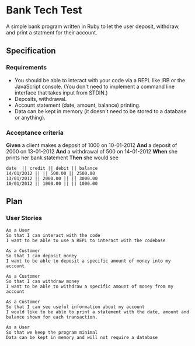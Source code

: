 # Bank Tech Test
 
A simple bank program written in Ruby to let the user deposit, withdraw, and print a statment for their account.
 
## Specification
 
### Requirements
 
- You should be able to interact with your code via a REPL like IRB or the JavaScript console. (You don't need to implement a command line interface that takes input from STDIN.)
- Deposits, withdrawal.
- Account statement (date, amount, balance) printing.
- Data can be kept in memory (it doesn't need to be stored to a database or anything).
 
### Acceptance criteria
 
**Given** a client makes a deposit of 1000 on 10-01-2012
**And** a deposit of 2000 on 13-01-2012
**And** a withdrawal of 500 on 14-01-2012
**When** she prints her bank statement
**Then** she would see
 
```
date  || credit || debit || balance
14/01/2012 || || 500.00 || 2500.00
13/01/2012 || 2000.00 || || 3000.00
10/01/2012 || 1000.00 || || 1000.00
```
 
## Plan
 
### User Stories
 
```
As a User
So that I can interact with the code
I want to be able to use a REPL to interact with the codebase
```

```
As a Customer
So that I can deposit money
I want to be able to deposit a specific amount of money into my account
```

```
As a Customer
So that I can withdraw money
I want to be able to withdraw a specific amount of money from my account
```

```
As a Customer
So that I can see useful information about my account
I would like to be able to print a statement with the date, amount and balance shown for each transaction.
```

```
As a User
So that we keep the program minimal
Data can be kept in memory and will not require a database
```

